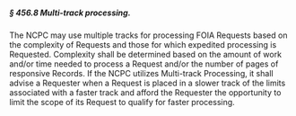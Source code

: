 ##### § 456.8 Multi-track processing. #####

The NCPC may use multiple tracks for processing FOIA Requests based on the complexity of Requests and those for which expedited processing is Requested. Complexity shall be determined based on the amount of work and/or time needed to process a Request and/or the number of pages of responsive Records. If the NCPC utilizes Multi-track Processing, it shall advise a Requester when a Request is placed in a slower track of the limits associated with a faster track and afford the Requester the opportunity to limit the scope of its Request to qualify for faster processing.